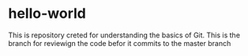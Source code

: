 # hello-world
This is repository creted for understanding the basics of Git. This is the branch for reviewign the code befor it commits to the master branch

